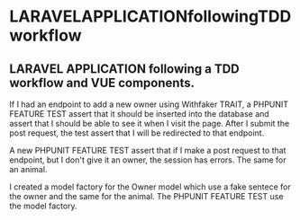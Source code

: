 # LARAVELAPPLICATIONfollowingTDDworkflow
## LARAVEL APPLICATION following a TDD workflow and VUE components.

If I had an endpoint to add a new owner using Withfaker TRAIT, a PHPUNIT FEATURE TEST assert that it should be inserted into the database and assert that I should be able to see it when I visit the page. After I submit the post request, the test assert that I will be redirected to that endpoint.

A new PHPUNIT FEATURE TEST assert that if I make a post request to that endpoint, but I don't give it an owner, the session has errors. The same for an animal.

I created a model factory for the Owner model which use a fake sentece for the owner and the same for the animal. The PHPUNIT FEATURE TEST use the model factory.

